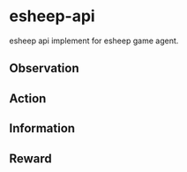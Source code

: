 # esheep-api
esheep api implement for esheep game agent.




## Observation

## Action

## Information

## Reward


